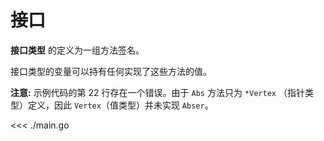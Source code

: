 # 接口

**接口类型** 的定义为一组方法签名。

接口类型的变量可以持有任何实现了这些方法的值。

**注意:** 示例代码的第 22 行存在一个错误。由于 `Abs` 方法只为 `*Vertex` （指针类型）定义，因此 `Vertex`（值类型）并未实现 `Abser`。

<<< ./main.go
